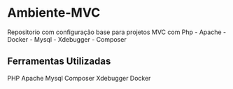 <h1>Ambiente-MVC</h1>
Repositorio com configuração base para projetos MVC com Php - Apache - Docker - Mysql - Xdebugger - Composer

<h2>Ferramentas Utilizadas</h2>
PHP
Apache
Mysql
Composer
Xdebugger
Docker

